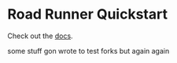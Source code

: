 # Road Runner Quickstart

Check out the [docs](https://rr.brott.dev/docs/v1-0/tuning/).

some stuff gon wrote to test forks but again
again 
